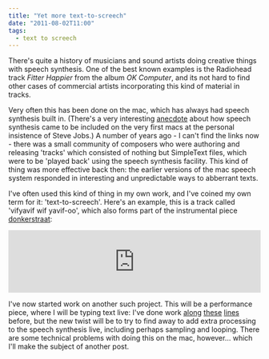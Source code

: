 ```yaml
---
title: "Yet more text-to-screech"
date: "2011-08-02T11:00"
tags:
  - text to screech
---
```


There's quite a history of musicians and sound artists doing creative things with speech synthesis. One of the best known examples is the Radiohead track _Fitter Happier_ from the album _OK Computer_, and its not hard to find other cases of commercial artists incorporating this kind of material in tracks.

Very often this has been done on the mac, which has always had speech synthesis built in. (There's a very interesting [anecdote](http://www.folklore.org/StoryView.py?project=Macintosh&story=Intro_Demo.txt "http://www.folklore.org/StoryView.py?project=Macintosh&story=Intro_Demo.txt") about how speech synthesis came to be included on the very first macs at the personal insistence of Steve Jobs.) A number of years ago - I can't find the links now - there was a small community of composers who were authoring and releasing 'tracks' which consisted of nothing but SimpleText files, which were to be 'played back' using the speech synthesis facility. This kind of thing was more effective back then: the earlier versions of the mac speech system responded in interesting and unpredictable ways to abberrant texts.

I've often used this kind of thing in my own work, and I've coined my own term for it: 'text-to-screech'. Here's an example, this is a track called 'vifyavif wif yavif-oo', which also forms part of the instrumental piece [donkerstraat](/catalog/contemporary/donker "donkerstraat"): 

<iframe width="100%" height="125" scrolling="no" frameborder="no" allow="autoplay" src="https://w.soundcloud.com/player/?url=https%3A//api.soundcloud.com/tracks/4559375&color=%23ff5500&auto_play=false&hide_related=true&show_comments=true&show_user=true&show_reposts=false&show_teaser=true&visual=true"></iframe>

I've now started work on another such project. This will be a performance piece, where I will be typing text live: I've done work [along](/blog/2008/12/04/more-text-to-screech) [these](/blog/2008/12/16/loudcoding) [lines](/blog/2009/08/29/text-to-screech-work-in-progress) before, but the new twist will be to try to find away to add extra processing to the speech synthesis live, including perhaps sampling and looping. There are some technical problems with doing this on the mac, however… which I'll make the subject of another post.



